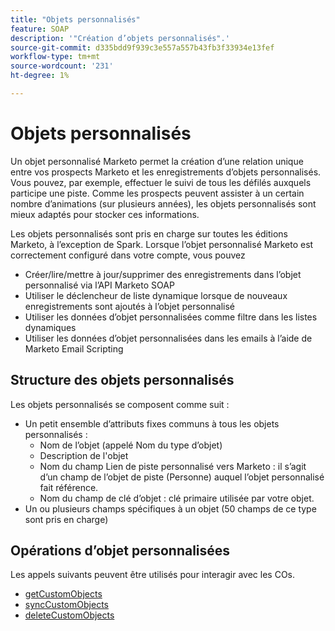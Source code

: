 ```yaml
---
title: "Objets personnalisés"
feature: SOAP
description: '"Création d’objets personnalisés".'
source-git-commit: d335bdd9f939c3e557a557b43fb3f33934e13fef
workflow-type: tm+mt
source-wordcount: '231'
ht-degree: 1%

---
```



# Objets personnalisés

Un objet personnalisé Marketo permet la création d’une relation unique entre vos prospects Marketo et les enregistrements d’objets personnalisés. Vous pouvez, par exemple, effectuer le suivi de tous les défilés auxquels participe une piste. Comme les prospects peuvent assister à un certain nombre d’animations (sur plusieurs années), les objets personnalisés sont mieux adaptés pour stocker ces informations.

Les objets personnalisés sont pris en charge sur toutes les éditions Marketo, à l’exception de Spark. Lorsque l’objet personnalisé Marketo est correctement configuré dans votre compte, vous pouvez

- Créer/lire/mettre à jour/supprimer des enregistrements dans l’objet personnalisé via l’API Marketo SOAP
- Utiliser le déclencheur de liste dynamique lorsque de nouveaux enregistrements sont ajoutés à l’objet personnalisé
- Utiliser les données d’objet personnalisées comme filtre dans les listes dynamiques
- Utiliser les données d’objet personnalisées dans les emails à l’aide de Marketo Email Scripting

## Structure des objets personnalisés

Les objets personnalisés se composent comme suit :

- Un petit ensemble d’attributs fixes communs à tous les objets personnalisés :
   - Nom de l’objet (appelé Nom du type d’objet)
   - Description de l&#39;objet
   - Nom du champ Lien de piste personnalisé vers Marketo : il s’agit d’un champ de l’objet de piste (Personne) auquel l’objet personnalisé fait référence.
   - Nom du champ de clé d’objet : clé primaire utilisée par votre objet.
- Un ou plusieurs champs spécifiques à un objet (50 champs de ce type sont pris en charge)

## Opérations d’objet personnalisées

Les appels suivants peuvent être utilisés pour interagir avec les COs.

- [getCustomObjects](https://developer.adobe.com/marketo-apis/api/mapi/#tag/Custom-Objects/operation/getCustomObjectsUsingGET)
- [syncCustomObjects](https://developer.adobe.com/marketo-apis/api/mapi/#tag/Custom-Objects/operation/syncCustomObjectsUsingPOST)
- [deleteCustomObjects](https://developer.adobe.com/marketo-apis/api/mapi/#tag/Custom-Objects/operation/deleteCustomObjectsUsingPOST)
